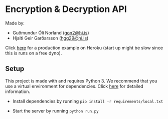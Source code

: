 # Encryption & Decryption API

Made by:

* Guðmundur Óli Norland (gon2@hi.is)
* Hjalti Geir Garðarsson (hgg29@hi.is)

Click [here](http://enc-dec-api.herokuapp.com/) for a production example on Heroku
(start up might be slow since this is runs on a free dyno).

## Setup

This project is made with and requires Python 3.
We recommend that you use a virtual environment for dependencies.
Click [here](https://docs.python.org/3/tutorial/venv.html) for detailed information.

* Install dependencies by running `pip install -r requirements/local.txt`

* Start the server by running `python run.py`
